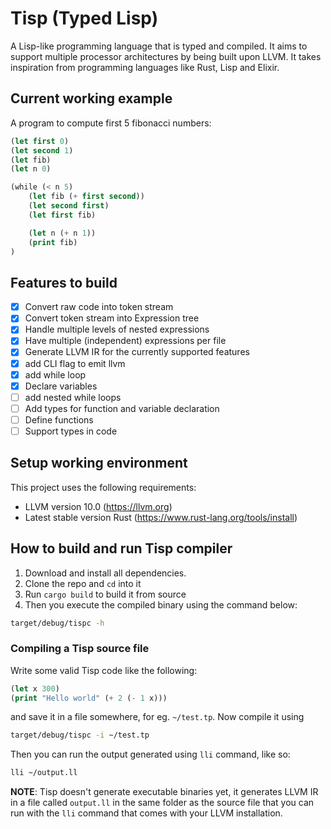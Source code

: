 # Tisp (**T**yped L**isp**)

A Lisp-like programming language that is typed and compiled. It aims to 
support multiple processor architectures by being built upon LLVM. It takes
inspiration from programming languages like Rust, Lisp and Elixir.

## Current working example

A program to compute first 5 fibonacci numbers:

```lisp
(let first 0)
(let second 1)
(let fib)
(let n 0)

(while (< n 5)
    (let fib (+ first second))
    (let second first)
    (let first fib)

    (let n (+ n 1))
    (print fib)
)

```

## Features to build

- [x] Convert raw code into token stream
- [x] Convert token stream into Expression tree
- [x] Handle multiple levels of nested expressions
- [x] Have multiple (independent) expressions per file
- [x] Generate LLVM IR for the currently supported features
- [x] add CLI flag to emit llvm
- [x] add while loop
- [x] Declare variables
- [ ] add nested while loops
- [ ] Add types for function and variable declaration
- [ ] Define functions
- [ ] Support types in code

## Setup working environment

This project uses the following requirements:
* LLVM version 10.0 (https://llvm.org)
* Latest stable version Rust (https://www.rust-lang.org/tools/install)

## How to build and run Tisp compiler

1. Download and install all dependencies.
2. Clone the repo and `cd` into it
3. Run `cargo build` to build it from source
4. Then you execute the compiled binary using the command below:

```bash
target/debug/tispc -h
```

### Compiling a Tisp source file

Write some valid Tisp code like the following:

```lisp
(let x 300)
(print "Hello world" (+ 2 (- 1 x)))
```

and save it in a file somewhere, for eg. `~/test.tp`. Now compile it using 
```bash
target/debug/tispc -i ~/test.tp
```

Then you can run the output generated using `lli` command, like so:
```bash
lli ~/output.ll
```

**NOTE**: Tisp doesn't generate executable binaries yet, it generates LLVM IR
in a file called `output.ll` in the same folder as the source file that you 
can run with the `lli` command that comes with your LLVM installation.
